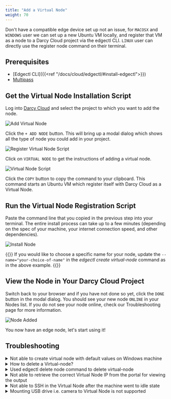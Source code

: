 ```yaml
---
title: "Add a Virtual Node"
weight: 70
---
```


Don't have a compatible edge device set up not an issue, for `MACOSX` and `WINDOWS` user we can set up a new Ubuntu VM locally, and register that VM as a node
to a Darcy Cloud project via the edgectl CLI. `LINUX` user can directly use the register node command on their terminal.

## Prerequisites

* [Edgectl CLI]({{<ref "/docs/cloud/edgectl/#install-edgectl">}})
* [Multipass](https://multipass.run)

## Get the Virtual Node Installation Script

Log into [Darcy Cloud](https://cloud.darcy.ai) and select the project to which you want to add the
node.

![Add Virtual Node](/images/add-node.png)

Click the `+ ADD NODE` button. This will bring up a modal dialog which shows all the type of node you could add in your project.

![Register Virtual Node Script](/images/select-virtual-node.png)

Click on `VIRTUAL NODE` to get the instructions of adding a virtual node.

![Virtual Node Script](/images/add-virtual-node.png)

Click the `COPY` button to copy the command to your clipboard. This command starts an Ubuntu VM which register itself with Darcy
Cloud as a Virtual Node.

## Run the Virtual Node Registration Script

Paste the command line that you copied in the previous step into your terminal.
The entire install process can take up to a few minutes (depending on the spec of your machine, your internet connection
speed, and other dependencies).

![Install Node](/images/virtual-node-added.png)

{{<alert>}}
If you would like to choose a specific name for your node, update the `--name="your-choice-of-name"` in the _edgectl create virtual-node_
command as in the above example.
{{</alert>}}

## View the Node in Your Darcy Cloud Project

Switch back to your browser and if you have not done so yet, click the `DONE` button in the modal dialog. You
should see your new node `ONLINE` in your Nodes list. If you do not see your node online, check our
Troubleshooting page for more information.

![Node Added](/images/virtual-node-portal-view.png)

You now have an edge node, let's start using it!

## Troubleshooting

<details>
  <summary>Not able to create virtual node with default values on Windows machine</summary>
    We can modify the default values based on our Windows machine spec. Below are the default value used to
spin up a multipass VM.
`edgectl create virtual-node name=darcy-node -c 1`
{{< highlight html>}}
-d, --disk    string   Disk space to allocate. Positive integers, in bytes, or with K, M, G suffix. Minimum: 512M, default: 15G.
-c, --cpus    string   Number of CPUs to allocate. Minimum: 1, default: 2.
-m, --mem     string   Amount of memory to allocate. Positive integers, in  bytes, or with K, M, G suffix. Minimum: 128M, default: 1G.
    --network string   Add a network interface to the instance, where <spec> is in the "key=value,key=value" format, with the following keys available:
                       name: the network to connect to (required), use the networks command for a list of possible values,
                       or use 'bridged' to use the interface configured via "multipass set local.bridged-network".
                       mode: auto|manual (default: auto) mac: hardware address (default: random).
                       You can also use a shortcut of "<name>" to mean "name=<name>"{{< /highlight >}}
</details>
<details>
  <summary>How to delete a Virtual-node?</summary>
We recommend using `edgectl delete virtual-node` command to delete the Virtual Node after use, so that all the resources used are cleaned up properly i.e. Ubuntu VM.
</details>
<details>
  <summary>Used edgectl delete node command to delete virtual-node</summary>
Not an issue, we just have to manually delete the multipass VM using multipass delete command <i>multipass delete node-name --purge</i>.
</details>
<details>
  <summary>Not able to retrieve the correct Virtual Node IP from the portal for viewing the output</summary>
At the moment Virtual Node IP visible on the portal is not correct. Therefore, we have to manually retrieve it using multipass command <i>multipass ls</i>.
</details>
<details>
  <summary>Not able to SSH in the Virtual Node after the machine went to idle state</summary>
There is an ongoing issue with internet sharing of virtual network when using multipass with Virtual Box driver.
https://www.virtualbox.org/ticket/14374?cversion=2&cnum_hist=66
</details>
<details>
  <summary>Mounting USB drive i.e. camera to Virtual Node is not supported</summary>
At the moment Virtual Node doesn't support mounting external cameras.
</details>
